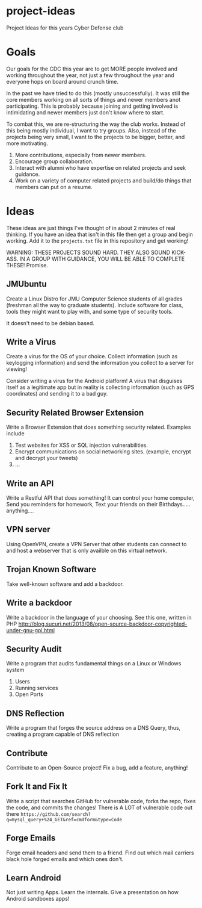 project-ideas
=============

Project Ideas for this years Cyber Defense club



Goals
=====
Our goals for the CDC this year are to get MORE people involved and working throughout the year, 
not just a few throughout the year and everyone hops on board around crunch time.

In the past we have tried to do this (mostly unsuccessfully). It was still the core members working on all sorts 
of things and newer members anot participating. This is probably because joining and getting involved is 
intimidating and newer members just don't know where to start.

To combat this, we are re-structuring the way the club works. Instead of this being mostly individual,
I want to try groups. Also, instead of the projects being very small, I want to the projects to be bigger, better, 
and more motivating.

1. More contributions, especially from newer members.
2. Encourage group collaboration.
3. Interact with alumni who have expertise on related projects and seek guidance.
4. Work on a variety of computer related projects and build/do things that members can put on a resume.

Ideas
=====

These ideas are just things I've thought of in about 2 minutes of real thinking.
If you have an idea that isn't in this file then get a group and begin working. 
Add it to the `projects.txt` file in this repository and get working! 


WARNING: THESE PROJECTS SOUND HARD. THEY ALSO SOUND KICK-ASS. 
IN A GROUP WITH GUIDANCE, YOU WILL BE ABLE TO COMPLETE THESE! Promise.

JMUbuntu
--------
Create a Linux Distro for JMU Computer Science students of all grades (freshman all the way to graduate students).
Include software for class, tools they might want to play with, and some type of security tools.

It doesn't need to be debian based.

Write a Virus
-------------
Create a virus for the OS of your choice. Collect information (such as keylogging information) and send the
information you collect to a server for viewing!

Consider writing a virus for the Android platform! A virus that disguises itself as a legitimate app but
in reality is collecting information (such as GPS coordinates) and sending it to a bad guy.

Security Related Browser Extension
----------------------------------
Write a Browser Extension that does something security related.
Examples include
1. Test websites for XSS or SQL injection vulnerabilities.
2. Encrypt communications on social networking sites. (example, encrypt and decrypt your tweets)
3. ...

Write an API
------------
Write a Restful API that does something! 
It can control your home computer, Send you reminders for homework, Text your friends on their Birthdays.....
anything....

VPN server
----------
Using OpenVPN, create a VPN Server that other students can connect to and host a webserver that is only
availble on this virtual network. 

Trojan Known Software
---------------------
Take well-known software and add a backdoor. 

Write a backdoor
----------------
Write a backdoor in the language of your choosing. See this one, written in PHP
http://blog.sucuri.net/2013/08/open-source-backdoor-copyrighted-under-gnu-gpl.html

Security Audit
--------------
Write a program that audits fundamental things on a Linux or Windows system
1. Users
2. Running services
3. Open Ports

DNS Reflection
--------------
Write a program that forges the source address on a DNS Query, thus, creating a program capable of DNS reflection

Contribute
----------
Contribute to an Open-Source project! Fix a bug, add a feature, anything!

Fork It and Fix It
------------------
Write a script that searches GitHub for vulnerable code, forks the repo, fixes the code, and commits the changes!
There is A LOT of vulnerable code out there `https://github.com/search?q=mysql_query+%24_GET&ref=cmdform&type=Code`

Forge Emails
------------
Forge email headers and send them to a friend. Find out which mail carriers black hole forged emails and which ones don't.

Learn Android
-------------
Not just writing Apps. Learn the internals. Give a presentation on how Android sandboxes apps!





